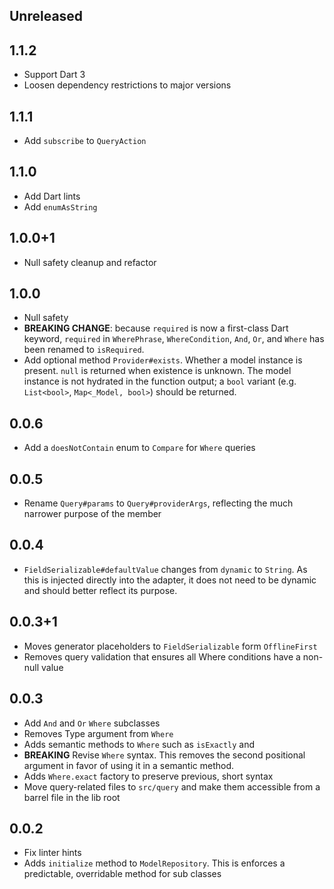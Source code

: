 ## Unreleased

## 1.1.2

* Support Dart 3
* Loosen dependency restrictions to major versions

## 1.1.1

* Add `subscribe` to `QueryAction`

## 1.1.0

* Add Dart lints
* Add `enumAsString`

## 1.0.0+1

* Null safety cleanup and refactor

## 1.0.0

* Null safety
* **BREAKING CHANGE**: because `required` is now a first-class Dart keyword, `required` in `WherePhrase`, `WhereCondition`, `And`, `Or`, and `Where` has been renamed to `isRequired`.
* Add optional method `Provider#exists`. Whether a model instance is present. `null` is returned when existence is unknown. The model instance is not hydrated in the function output; a `bool` variant (e.g. `List<bool>`, `Map<_Model, bool>`) should be returned.

## 0.0.6

* Add a `doesNotContain` enum to `Compare` for `Where` queries

## 0.0.5

* Rename `Query#params` to `Query#providerArgs`, reflecting the much narrower purpose of the member

## 0.0.4

* `FieldSerializable#defaultValue` changes from `dynamic` to `String`. As this is injected directly into the adapter, it does not need to be dynamic and should better reflect its purpose.

## 0.0.3+1

* Moves generator placeholders to `FieldSerializable` form `OfflineFirst`
* Removes query validation that ensures all Where conditions have a non-null value

## 0.0.3

* Add `And` and `Or` `Where` subclasses
* Removes Type argument from `Where`
* Adds semantic methods to `Where` such as `isExactly` and
* **BREAKING** Revise `Where` syntax. This removes the second positional argument in favor of using it in a semantic method.
* Adds `Where.exact` factory to preserve previous, short syntax
* Move query-related files to `src/query` and make them accessible from a barrel file in the lib root

## 0.0.2

* Fix linter hints
* Adds `initialize` method to `ModelRepository`. This is enforces a predictable, overridable method for sub classes
